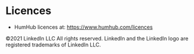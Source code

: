 # Licences

- HumHub licences at: https://www.humhub.com/licences


©2021 LinkedIn LLC All rights reserved. LinkedIn and the LinkedIn logo are registered trademarks of LinkedIn LLC.
